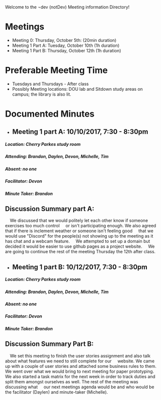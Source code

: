 Welcome to the ¬dev (notDev) Meeting information Directory! 

# **Meetings**
  * Meeting 0: Thursday, October 5th: (20min duration) 
  * Meeting 1 Part A: Tuesday, October 10th (1h duration)
  * Meeting 1 Part B: Thursday, October 12th (1h duration)


# **Preferable Meeting Time**
  * Tuesdays and Thursdays - After class
  * Possibly Meeting locations: DOU lab and Sitdown study areas on campus; the library is also lit.

# **Documented Minutes** 
- ## **Meeting 1 part A: 10/10/2017, 7:30 - 8:30pm**
##### Location: Cherry Parkes study room
##### Attending: Brandon, Daylen, Devon, Michelle, Tim
##### Absent: no one
##### Facilitator: Devon
##### Minute Taker: Brandon

## **Discussion Summary part A:** 

&nbsp;&nbsp;&nbsp; We discussed that we would politely let each other know if someone exercises too much control
&nbsp;&nbsp;&nbsp; or isn't participating enough. We also agreed that if there is inclement weather or someone isn't feeling good
&nbsp;&nbsp;&nbsp; that we would use "Discord" for the people(s) not showing up to the meeting as it has chat and a webcam feature.
&nbsp;&nbsp;&nbsp; We attempted to set up a domain but decided it would be easier to use github pages as a project website.
&nbsp;&nbsp;&nbsp; We are going to continue the rest of the meeting Thursday the 12th after class.

- ## **Meeting 1 part B: 10/12/2017, 7:30 - 8:30pm**
##### Location: Cherry Parkes study room
##### Attending: Brandon, Daylen, Devon, Michelle, Tim
##### Absent: no one
##### Facilitator: Devon
##### Minute Taker: Brandon

## **Discussion Summary Part B:**

&nbsp;&nbsp;&nbsp; We set this meeting to finish the user stories assignment and also talk about what features we need to still complete for our
&nbsp;&nbsp;&nbsp; website. We came up with a couple of user stories and attached some business rules to them. We went over what we would bring to next meeting for paper prototyping.
&nbsp;&nbsp;&nbsp; We also started a task matrix for the next week in order to track duties and split them amongst ourselves as well. The rest of the meeting was discussing what
&nbsp;&nbsp;&nbsp; our next meetings agenda would be and who would be the facilitator (Daylen) and minute-taker (Michelle).
